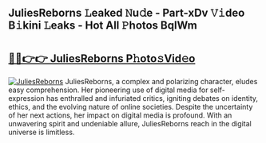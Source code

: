 ## JuliesReborns 𝙻eaked 𝙽u𝚍e - Part-xDv 𝚅𝚒deo B𝚒kini 𝙻eaks - Hot All 𝙿hotos BqlWm

# <h2><a href="http://ld5t4p.urlbe.top/?page=JuliesReborns">🔗🔗👉👉 JuliesReborns P𝚑oto𝚜Vid𝚎o</a></h2>

[![JuliesReborns](https://i.imgur.com/eBuTRDB.gif)](http://ld5t4p.urlbe.top/?page=JuliesReborns)
JuliesReborns, a complex and polarizing character, eludes easy comprehension. Her pioneering use of digital media for self-expression has enthralled and infuriated critics, igniting debates on identity, ethics, and the evolving nature of online societies. Despite the uncertainty of her next actions, her impact on digital media is profound. With an unwavering spirit and undeniable allure, JuliesReborns reach in the digital universe is limitless.
